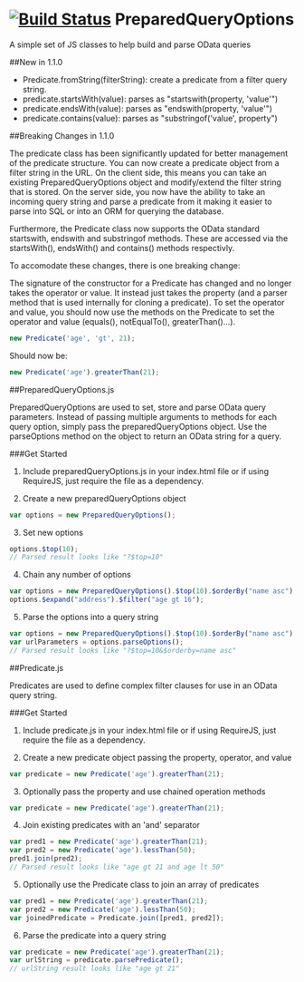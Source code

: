 [![Build Status](https://travis-ci.org/nova706/PreparedQueryOptions.png?branch=master)](https://travis-ci.org/nova706/PreparedQueryOptions)
PreparedQueryOptions
=======================

A simple set of JS classes to help build and parse OData queries

##New in 1.1.0

- Predicate.fromString(filterString): create a predicate from a filter query string.
- predicate.startsWith(value): parses as "startswith(property, 'value'")
- predicate.endsWith(value): parses as "endswith(property, 'value'")
- predicate.contains(value): parses as "substringof('value', property")

##Breaking Changes in 1.1.0

The predicate class has been significantly updated for better management of the predicate structure. You can now create a predicate object from a filter string in the URL. On the client side, this means you can take an existing PreparedQueryOptions object and modify/extend the filter string that is stored. On the server side, you now have the ability to take an incoming query string and parse a predicate from it making it easier to parse into SQL or into an ORM for querying the database. 

Furthermore, the Predicate class now supports the OData standard startswith, endswith and substringof methods. These are accessed via the startsWith(), endsWith() and contains() methods respectivly.

To accomodate these changes, there is one breaking change:

The signature of the constructor for a Predicate has changed and no longer takes the operator or value. It instead just takes the property (and a parser method that is used internally for cloning a predicate). To set the operator and value, you should now use the methods on the Predicate to set the operator and value (equals(), notEqualTo(), greaterThan()...).

```javascript
new Predicate('age', 'gt', 21);
```
Should now be:
```javascript
new Predicate('age').greaterThan(21);
```

##PreparedQueryOptions.js

PreparedQueryOptions are used to set, store and parse OData query parameters. Instead of passing multiple arguments to methods for each query option, simply pass the preparedQueryOptions object. Use the parseOptions method on the object to return an OData string for a query.

###Get Started

1. Include preparedQueryOptions.js in your index.html file or if using RequireJS, just require the file as a dependency.

2. Create a new preparedQueryOptions object
```javascript
var options = new PreparedQueryOptions();
```

3. Set new options
```javascript
options.$top(10);
// Parsed result looks like "?$top=10"
```

4. Chain any number of options
```javascript
var options = new PreparedQueryOptions().$top(10).$orderBy("name asc");
options.$expand("address").$filter("age gt 16");
```

5. Parse the options into a query string
```javascript
var options = new PreparedQueryOptions().$top(10).$orderBy("name asc");
var urlParameters = options.parseOptions();
// Parsed result looks like "?$top=10&$orderby=name asc"
```

##Predicate.js

Predicates are used to define complex filter clauses for use in an OData query string.

###Get Started

1. Include predicate.js in your index.html file or if using RequireJS, just require the file as a dependency.

2. Create a new predicate object passing the property, operator, and value
```javascript
var predicate = new Predicate('age').greaterThan(21);
```

3. Optionally pass the property and use chained operation methods
```javascript
var predicate = new Predicate('age').greaterThan(21);
```

4. Join existing predicates with an 'and' separator
```javascript
var pred1 = new Predicate('age').greaterThan(21);
var pred2 = new Predicate('age').lessThan(50);
pred1.join(pred2);
// Parsed result looks like "age gt 21 and age lt 50"
```

5. Optionally use the Predicate class to join an array of predicates
```javascript
var pred1 = new Predicate('age').greaterThan(21);
var pred2 = new Predicate('age').lessThan(50);
var joinedPredicate = Predicate.join([pred1, pred2]);
```

6. Parse the predicate into a query string
```javascript
var predicate = new Predicate('age').greaterThan(21);
var urlString = predicate.parsePredicate();
// urlString result looks like "age gt 21"
```
